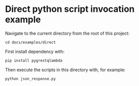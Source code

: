 # Direct python script invocation example

Navigate to the current directory from the root of this project:
```shell
cd docs/examples/direct
```

First install dependency with:
```shell
pip install pygrestqlambda
```

Then execute the scripts in this directory with, for example:
```shell
python json_response.py
```
